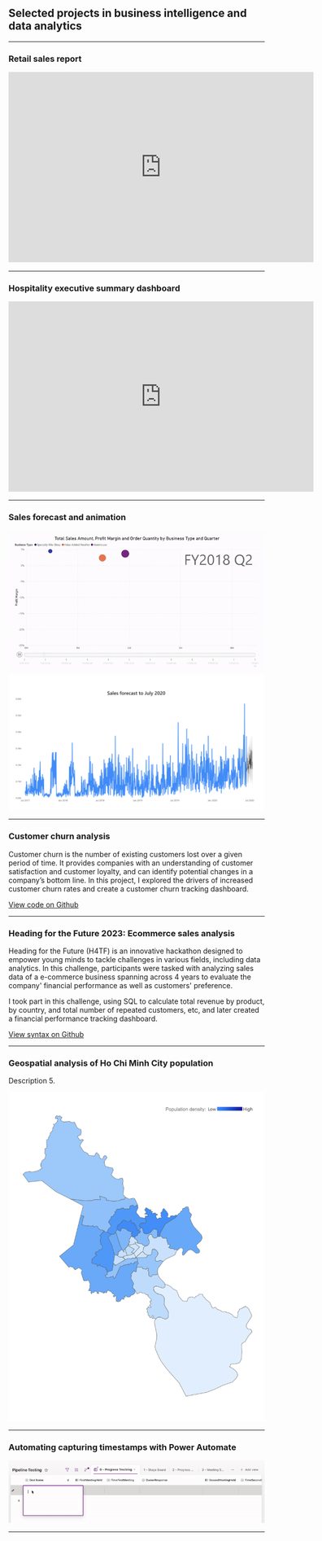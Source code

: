 ## Selected projects in business intelligence and data analytics

---
### Retail sales report

<iframe title="Sales report" width="600" height="373.5" src="https://app.powerbi.com/view?r=eyJrIjoiNjUzZTJhNDgtYzhlMS00MjJkLTgwZmUtNTFjYmE3Y2JmYzU4IiwidCI6ImZhOWNhMWYwLWU5MTktNGEyYi04NjU3LTZjM2E3NjBiY2NlMCIsImMiOjEwfQ%3D%3D" frameborder="0" allowFullScreen="true"></iframe>

---
### Hospitality executive summary dashboard

<iframe title="Airbnb Executive Summary Dashboard" width="600" height="373.5" src="https://app.powerbi.com/view?r=eyJrIjoiMjNmMmU2OTMtZGM5Zi00YjBhLWJhY2ItMWQ1Yzc3YzIwMDkyIiwidCI6ImZhOWNhMWYwLWU5MTktNGEyYi04NjU3LTZjM2E3NjBiY2NlMCIsImMiOjEwfQ%3D%3D" frameborder="0" allowFullScreen="true"></iframe>

---

### Sales forecast and animation

<img src="images/sales_animated.gif?raw=true" />
<img src="images/sales_forecast.png?raw=true" />

---

### Customer churn analysis

Customer churn is the number of existing customers lost over a given period of time. It provides companies with an understanding of customer satisfaction and customer loyalty, and can identify potential changes in a company’s bottom line. In this project, I explored the drivers of increased customer churn rates and create a customer churn tracking dashboard.

[View code on Github](https://github.com/hellohuykha/hellohuykha.github.io/tree/master/projects/customer_churn_reduction)

---

### Heading for the Future 2023: Ecommerce sales analysis

Heading for the Future (H4TF) is an innovative hackathon designed to empower young minds to tackle challenges in various fields, including data analytics. In this challenge, participants were tasked with analyzing sales data of a e-commerce business spanning across 4 years to evaluate the company' financial performance as well as customers' preference.

I took part in this challenge, using SQL to calculate total revenue by product, by country, and total number of repeated customers, etc, and later created a financial performance tracking dashboard.

[View syntax on Github](https://github.com/hellohuykha/hellohuykha.github.io/tree/master/projects/ecommerce_sales_analysis)

---

### Geospatial analysis of Ho Chi Minh City population

Description 5.

<img src="images/hcm_population.png?raw=true" />

---

### Automating capturing timestamps with Power Automate

<img src="images/power_automate.gif?raw=true" />

---
